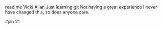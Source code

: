 read me
Vicki Allan
Just learning git
Not having a great experience
I never have changed this, so does anyone care.

#jan 21
